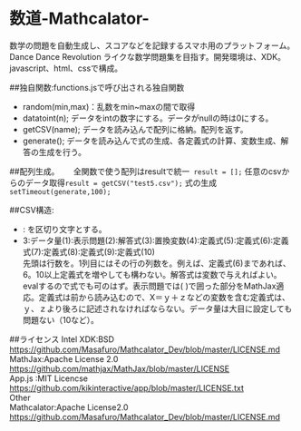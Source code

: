 ﻿数道-Mathcalator-
==========================================

数学の問題を自動生成し、スコアなどを記録するスマホ用のプラットフォーム。Dance Dance Revolution ライクな数学問題集を目指す。開発環境は、XDK。javascript、html、cssで構成。

##独自関数:functions.jsで呼び出される独自関数  
* random(min,max)：乱数をmin~maxの間で取得
* datatoint(n); データをintの数字にする。データがnullの時は0にする。
* getCSV(name); データを読み込んで配列に格納。配列を返す。
* generate(); データを読み込んで式の生成、各定義式の計算、変数生成、解答の生成を行う。

##配列生成。　　
全関数で使う配列はresultで統一` result = [];`
任意のcsvからのデータ取得` result = getCSV("test5.csv"); `
式の生成 ` setTimeout(generate,100); `


##CSV構造: 
* : を区切り文字とする。
* 3:データ量(1):表示問題(2):解答式(3):置換変数(4):定義式(5):定義式(6):定義式(7):定義式(8):定義式(9):定義式(10)  
先頭は行数を。1列目にはその行の列数を。例えば、定義式(6)まであれば、6。10以上定義式を増やしても構わない。解答式は変数で与えればよい。evalするので式でも可のはず。表示問題では\( \)で囲った部分をMathJax適応。定義式は前から読み込むので、X＝ｙ＋ｚなどの変数を含む定義式は、ｙ、ｚより後ろに記述されなければならない。データ量は大目に設定しても問題ない（10など）。

##ライセンス
Intel XDK:BSD https://github.com/Masafuro/Mathcalator_Dev/blob/master/LICENSE.md  
MathJax:Apache License 2.0 https://github.com/mathjax/MathJax/blob/master/LICENSE  
App.js :MIT Licencse https://github.com/kikinteractive/app/blob/master/LICENSE.txt  
Other  
 Mathcalator:Apache License2.0 https://github.com/Masafuro/Mathcalator_Dev/blob/master/LICENSE.md  
